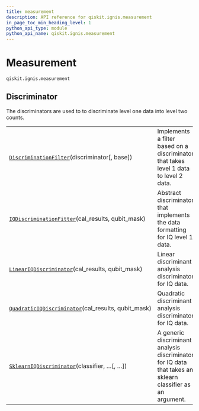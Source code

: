 ```yaml
---
title: measurement
description: API reference for qiskit.ignis.measurement
in_page_toc_min_heading_level: 1
python_api_type: module
python_api_name: qiskit.ignis.measurement
---
```


<span id="module-qiskit.ignis.measurement" />

<span id="qiskit-ignis-measurement" />

# Measurement

<span id="module-qiskit.ignis.measurement" />

`qiskit.ignis.measurement`

## Discriminator

The discriminators are used to to discriminate level one data into level two counts.

|                                                                                                                                                                                                                  |                                                                                                            |
| ---------------------------------------------------------------------------------------------------------------------------------------------------------------------------------------------------------------- | ---------------------------------------------------------------------------------------------------------- |
| [`DiscriminationFilter`](qiskit.ignis.measurement.DiscriminationFilter#qiskit.ignis.measurement.DiscriminationFilter "qiskit.ignis.measurement.DiscriminationFilter")(discriminator\[, base])                    | Implements a filter based on a discriminator that takes level 1 data to level 2 data.                      |
| [`IQDiscriminationFitter`](qiskit.ignis.measurement.IQDiscriminationFitter#qiskit.ignis.measurement.IQDiscriminationFitter "qiskit.ignis.measurement.IQDiscriminationFitter")(cal\_results, qubit\_mask)         | Abstract discriminator that implements the data formatting for IQ level 1 data.                            |
| [`LinearIQDiscriminator`](qiskit.ignis.measurement.LinearIQDiscriminator#qiskit.ignis.measurement.LinearIQDiscriminator "qiskit.ignis.measurement.LinearIQDiscriminator")(cal\_results, qubit\_mask)             | Linear discriminant analysis discriminator for IQ data.                                                    |
| [`QuadraticIQDiscriminator`](qiskit.ignis.measurement.QuadraticIQDiscriminator#qiskit.ignis.measurement.QuadraticIQDiscriminator "qiskit.ignis.measurement.QuadraticIQDiscriminator")(cal\_results, qubit\_mask) | Quadratic discriminant analysis discriminator for IQ data.                                                 |
| [`SklearnIQDiscriminator`](qiskit.ignis.measurement.SklearnIQDiscriminator#qiskit.ignis.measurement.SklearnIQDiscriminator "qiskit.ignis.measurement.SklearnIQDiscriminator")(classifier, …\[, …])               | A generic discriminant analysis discriminator for IQ data that takes an sklearn classifier as an argument. |

